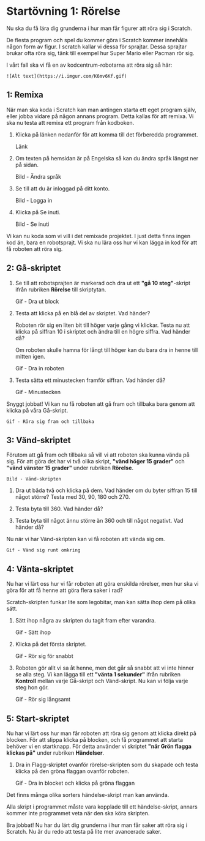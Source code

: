 # Startövning 1: Rörelse

Nu ska du få lära dig grunderna i hur man får figurer att röra sig i Scratch.

De flesta program och spel du kommer göra i Scratch kommer innehålla någon form av figur. I scratch kallar vi dessa för sprajtar. Dessa sprajtar brukar ofta röra sig, tänk till exempel hur Super Mario eller Pacman rör sig.

I vårt fall ska vi få en av kodcentrum-robotarna att röra sig så här:

	![Alt text](https://i.imgur.com/K6mv6Kf.gif)

## 1: Remixa 

När man ska koda i Scratch kan man antingen starta ett eget program själv, eller jobba vidare på någon annans program. Detta kallas för att remixa. Vi ska nu testa att remixa ett program från kodboken.

1. Klicka på länken nedanför för att komma till det förberedda programmet.

	Länk

2. Om texten på hemsidan är på Engelska så kan du ändra språk längst ner på sidan.

	Bild - Ändra språk

3. Se till att du är inloggad på ditt konto.

	Bild - Logga in

4. Klicka på Se inuti.

	Bild - Se inuti

Vi kan nu koda som vi vill i det remixade projektet. I just detta finns ingen kod än, bara en robotsprajt. Vi ska nu lära oss hur vi kan lägga in kod för att få roboten att röra sig.

## 2: Gå-skriptet

1. Se till att robotsprajten är markerad och dra ut ett **"gå 10 steg"**-skript ifrån rubriken **Rörelse** till skriptytan.

	Gif - Dra ut block

2. Testa att klicka på en blå del av skriptet. Vad händer?

	Roboten rör sig en liten bit till höger varje gång vi klickar. Testa nu att klicka på siffran 10 i skriptet och ändra till en högre siffra. Vad händer då?

	Om roboten skulle hamna för långt till höger kan du bara dra in henne till mitten igen.

	Gif - Dra in roboten

3. Testa sätta ett minustecken framför siffran. Vad händer då? 

	Gif - Minustecken

Snyggt jobbat! Vi kan nu få roboten att gå fram och tillbaka bara genom att klicka på våra Gå-skript.

	Gif - Röra sig fram och tillbaka

## 3: Vänd-skriptet

Förutom att gå fram och tillbaka så vill vi att roboten ska kunna vända på sig. För att göra det har vi två olika skript, **"vänd höger 15 grader"** och **"vänd vänster 15 grader"** under rubriken **Rörelse**.

	Bild - Vänd-skripten

1. Dra ut båda två och klicka på dem. Vad händer om du byter siffran 15 till något större? Testa med 30, 90, 180 och 270.

2. Testa byta till 360. Vad händer då? 

3. Testa byta till något ännu större än 360 och till något negativt. Vad händer då?

Nu när vi har Vänd-skripten kan vi få roboten att vända sig om.

	Gif - Vänd sig runt omkring

## 4: Vänta-skriptet

Nu har vi lärt oss hur vi får roboten att göra enskilda rörelser, men hur ska vi göra för att få henne att göra flera saker i rad?

Scratch-skripten funkar lite som legobitar, man kan sätta ihop dem på olika sätt. 

1. Sätt ihop några av skripten du tagit fram efter varandra.

	Gif - Sätt ihop

2. Klicka på det första skriptet.

	Gif - Rör sig för snabbt

3. Roboten gör allt vi sa åt henne, men det går så snabbt att vi inte hinner se alla steg. Vi kan lägga till ett **"vänta 1 sekunder"** ifrån rubriken **Kontroll** mellan varje Gå-skript och Vänd-skript. Nu kan vi följa varje steg hon gör.

	Gif - Rör sig långsamt

## 5: Start-skriptet

Nu har vi lärt oss hur man får roboten att röra sig genom att klicka direkt på blocken. För att slippa klicka på blocken, och få programmet att starta behöver vi en startknapp. För detta använder vi skriptet **"när Grön flagga klickas på"** under rubriken **Händelser**.

1. Dra in Flagg-skriptet ovanför rörelse-skripten som du skapade och testa klicka på den gröna flaggan ovanför roboten.

	Gif - Dra in blocket och klicka på gröna flaggan

Det finns många olika sorters händelse-skript man kan använda. 

Alla skript i programmet måste vara kopplade till ett händelse-skript, annars kommer inte programmet veta när den ska köra skripten.

Bra jobbat! Nu har du lärt dig grunderna i hur man får saker att röra sig i Scratch. Nu är du redo att testa på lite mer avancerade saker.
